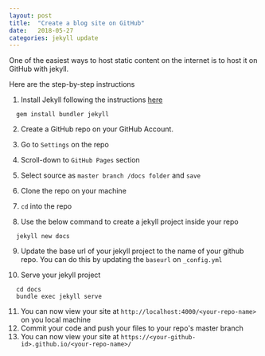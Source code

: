 ```yaml
---
layout: post
title:  "Create a blog site on GitHub"
date:   2018-05-27
categories: jekyll update
---
```


One of the easiest ways to host static content on the internet is to host it on GitHub with jekyll.

Here are the step-by-step instructions

1. Install Jekyll following the instructions [here](https://jekyllrb.com/)  
```angular2html
  gem install bundler jekyll
```
2. Create a GitHub repo on your GitHub Account. 
3. Go to `Settings` on the repo 
4. Scroll-down to `GitHub Pages` section
5. Select source as `master branch /docs folder` and `save`

6. Clone the repo on your machine
7. `cd` into the repo
8. Use the below command to create a jekyll project inside your repo
```angular2html
  jekyll new docs
```
9. Update the base url of your jekyll project to the name of your github repo. 
You can do this by updating the `baseurl` on `_config.yml`

10. Serve your jekyll project 
```angular2html
  cd docs
  bundle exec jekyll serve
```
11. You can now view your site at `http://localhost:4000/<your-repo-name>` on you local machine
12. Commit your code and push your files to your repo's master branch
13. You can now view your site at `https://<your-github-id>.github.io/<your-repo-name>/`


